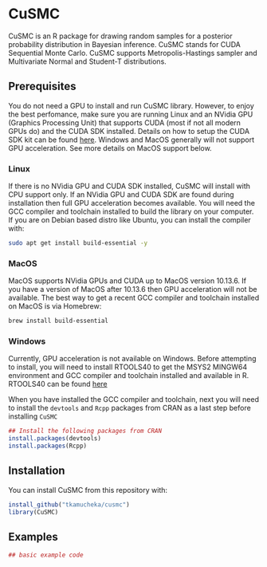 
<!-- README.md is generated from README.Rmd. Please edit that file -->

# CuSMC

<!-- badges: start -->
<!-- badges: end -->

CuSMC is an R package for drawing random samples for a posterior
probability distribution in Bayesian inference. CuSMC stands for CUDA
Sequential Monte Carlo. CuSMC supports Metropolis-Hastings sampler and
Multivariate Normal and Student-T distributions.

## Prerequisites

You do not need a GPU to install and run CuSMC library. However, to
enjoy the best perfomance, make sure you are running Linux and an NVidia
GPU (Graphics Processing Unit) that supports CUDA (most if not all
modern GPUs do) and the CUDA SDK installed. Details on how to setup the
CUDA SDK kit can be found
[here](https://docs.nvidia.com/cuda/cuda-installation-guide-microsoft-windows/index.html#installing-cuda-development-tools).
Windows and MacOS generally will not support GPU acceleration. See more
details on MacOS support below.

### Linux

If there is no NVidia GPU and CUDA SDK installed, CuSMC will install
with CPU support only. If an NVidia GPU and CUDA SDK are found during
installation then full GPU acceleration becomes available. You will need
the GCC compiler and toolchain installed to build the library on your
computer. If you are on Debian based distro like Ubuntu, you can install
the compiler with:

``` sh
sudo apt get install build-essential -y
```

### MacOS

MacOS supports NVidia GPUs and CUDA up to MacOS version 10.13.6. If you
have a version of MacOS after 10.13.6 then GPU acceleration will not be
available. The best way to get a recent GCC compiler and toolchain
installed on MacOS is via Homebrew:

``` sh
brew install build-essential
```

### Windows

Currently, GPU acceleration is not available on Windows. Before
attempting to install, you will need to install RTOOLS40 to get the
MSYS2 MINGW64 environment and GCC compiler and toolchain installed and
available in R. RTOOLS40 can be found [here]()

When you have installed the GCC compiler and toolchain, next you will
need to install the `devtools` and `Rcpp` packages from CRAN as a last
step before installing `CuSMC`

``` r
## Install the following packages from CRAN
install.packages(devtools)
install.packages(Rcpp)
```

## Installation

You can install CuSMC from this repository with:

``` r
install_github("tkamucheka/cusmc")
library(CuSMC)
```

## Examples

``` r
## basic example code
```
